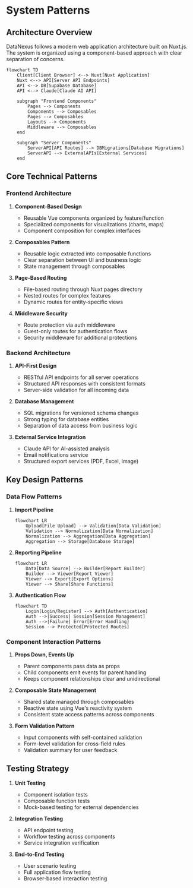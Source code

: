 # System Patterns

## Architecture Overview

DataNexus follows a modern web application architecture built on Nuxt.js. The system is organized using a component-based approach with clear separation of concerns.

```mermaid
flowchart TD
    Client[Client Browser] <--> Nuxt[Nuxt Application]
    Nuxt <--> API[Server API Endpoints]
    API <--> DB[Supabase Database]
    API <--> Claude[Claude AI API]
    
    subgraph "Frontend Components"
        Pages --> Components
        Components --> Composables
        Pages --> Composables
        Layouts --> Components
        Middleware --> Composables
    end
    
    subgraph "Server Components"
        ServerAPI[API Routes] --> DBMigrations[Database Migrations]
        ServerAPI --> ExternalAPIs[External Services]
    end
```

## Core Technical Patterns

### Frontend Architecture

1. **Component-Based Design**
   - Reusable Vue components organized by feature/function
   - Specialized components for visualizations (charts, maps)
   - Component composition for complex interfaces

2. **Composables Pattern**
   - Reusable logic extracted into composable functions
   - Clear separation between UI and business logic
   - State management through composables

3. **Page-Based Routing**
   - File-based routing through Nuxt pages directory
   - Nested routes for complex features
   - Dynamic routes for entity-specific views

4. **Middleware Security**
   - Route protection via auth middleware
   - Guest-only routes for authentication flows
   - Security middleware for additional protections

### Backend Architecture

1. **API-First Design**
   - RESTful API endpoints for all server operations
   - Structured API responses with consistent formats
   - Server-side validation for all incoming data

2. **Database Management**
   - SQL migrations for versioned schema changes
   - Strong typing for database entities
   - Separation of data access from business logic

3. **External Service Integration**
   - Claude API for AI-assisted analysis
   - Email notifications service
   - Structured export services (PDF, Excel, Image)

## Key Design Patterns

### Data Flow Patterns

1. **Import Pipeline**
   ```mermaid
   flowchart LR
       Upload[File Upload] --> Validation[Data Validation]
       Validation --> Normalization[Data Normalization]
       Normalization --> Aggregation[Data Aggregation]
       Aggregation --> Storage[Database Storage]
   ```

2. **Reporting Pipeline**
   ```mermaid
   flowchart LR
       Data[Data Source] --> Builder[Report Builder]
       Builder --> Viewer[Report Viewer]
       Viewer --> Export[Export Options]
       Viewer --> Share[Share Functions]
   ```

3. **Authentication Flow**
   ```mermaid
   flowchart TD
       Login[Login/Register] --> Auth[Authentication]
       Auth -->|Success| Session[Session Management]
       Auth -->|Failure| Error[Error Handling]
       Session --> Protected[Protected Routes]
   ```

### Component Interaction Patterns

1. **Props Down, Events Up**
   - Parent components pass data as props
   - Child components emit events for parent handling
   - Keeps component relationships clear and unidirectional

2. **Composable State Management**
   - Shared state managed through composables
   - Reactive state using Vue's reactivity system
   - Consistent state access patterns across components

3. **Form Validation Pattern**
   - Input components with self-contained validation
   - Form-level validation for cross-field rules
   - Validation summary for user feedback

## Testing Strategy

1. **Unit Testing**
   - Component isolation tests
   - Composable function tests
   - Mock-based testing for external dependencies

2. **Integration Testing**
   - API endpoint testing
   - Workflow testing across components
   - Service integration verification

3. **End-to-End Testing**
   - User scenario testing
   - Full application flow testing
   - Browser-based interaction testing

